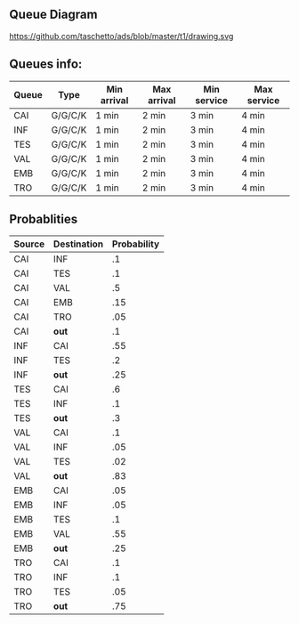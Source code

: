 ## Queue Diagram

https://github.com/taschetto/ads/blob/master/t1/drawing.svg

## Queues info:

Queue | Type | Min arrival | Max arrival | Min service | Max service
---|-------|-----|-----|-----|-----
CAI|G/G/C/K|1 min|2 min|3 min|4 min
INF|G/G/C/K|1 min|2 min|3 min|4 min
TES|G/G/C/K|1 min|2 min|3 min|4 min
VAL|G/G/C/K|1 min|2 min|3 min|4 min
EMB|G/G/C/K|1 min|2 min|3 min|4 min
TRO|G/G/C/K|1 min|2 min|3 min|4 min

## Probablities

Source | Destination | Probability
-------|-------------|--------------
CAI|INF|.1
CAI|TES|.1
CAI|VAL|.5
CAI|EMB|.15
CAI|TRO|.05
CAI|**out**|.1
INF|CAI|.55
INF|TES|.2
INF|**out**|.25
TES|CAI|.6
TES|INF|.1
TES|**out**|.3
VAL|CAI|.1
VAL|INF|.05
VAL|TES|.02
VAL|**out**|.83
EMB|CAI|.05
EMB|INF|.05
EMB|TES|.1
EMB|VAL|.55
EMB|**out**|.25
TRO|CAI|.1
TRO|INF|.1
TRO|TES|.05
TRO|**out**|.75
